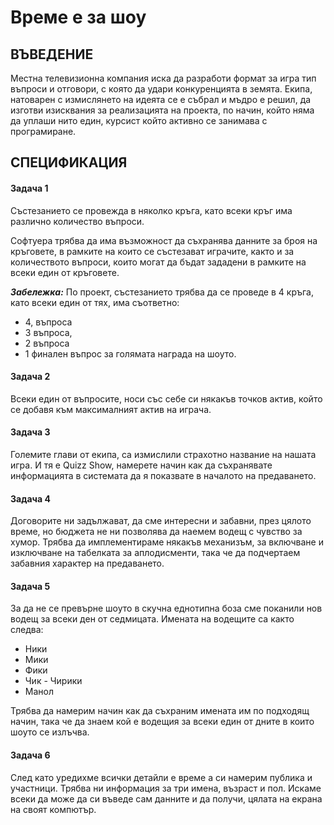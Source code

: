 # Време е за шоу

## ВЪВЕДЕНИЕ

Местна телевизионна компания иска да разработи формат за игра тип въпроси и отговори, с която да удари конкуренцията в земята. Екипа, натоварен с измислянето на идеята се е събрал и мъдро е решил, да изготви изисквания за реализацията на проекта, по начин, който няма да уплаши нито един, курсист който активно се занимава с програмиране. 

## СПЕЦИФИКАЦИЯ

#### **Задача 1** 
Състезанието се провежда в няколко кръга, като всеки кръг има различно количество въпроси.

Софтуера трябва да има възможност да съхранява данните за броя на кръговете, в рамките на които се състезават играчите, както и за количеството въпроси, които могат да бъдат зададени в рамките на всеки един от кръговете. 

***Забележка:*** По проект, състезанието трябва да се проведе в 4 кръга, като
всеки един от тях, има съответно: 
 - 4, въпроса
 - 3 въпроса, 
 - 2 въпроса 
 - 1 финален въпрос за голямата награда на шоуто.

#### **Задача 2** 
Всеки един от въпросите, носи със себе си някакъв точков актив, който се добавя към максималният актив на играча.

#### **Задача 3** 
Големите глави от екипа, са измислили страхотно название на нашата игра. И тя е Quizz Show, намерете начин как да съхранявате информацията в системата  да я показвате в началото на предаването.

#### **Задача 4** 
Договорите ни задължават, да сме интересни и забавни, през цялото време, но бюджета не ни позволява да наемем водещ с чувство за хумор. Трябва да имплементираме някакъв механизъм, за включване и изключване на табелката за аплодисменти, така че да подчертаем забавния характер на предаването. 

#### **Задача 5** 
За да не се превърне шоуто в скучна еднотипна боза сме поканили нов водещ за всеки ден от седмицата. Имената на водещите са както следва:
- Ники
- Мики
- Фики
- Чик - Чирики
- Манол

Трябва да намерим начин как да съхраним имената им по подходящ начин, така че да знаем кой е водещия за всеки един от дните в които шоуто се излъчва.

#### **Задача 6** 
След като уредихме всички детайли е време а си намерим публика и участници. Трябва ни информация за три имена, възраст и пол. Искаме всеки да може да си въведе сам данните и да получи, цялата на екрана на своят компютър. 
